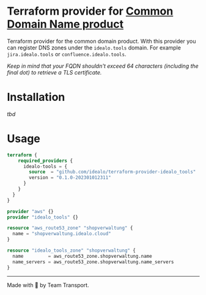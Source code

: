 # Terraform provider for [Common Domain Name product](https://github.com/idealo/transport_common_domain)

Terraform provider for the common domain product. With this provider you can register DNS zones under the `idealo.tools` domain. For example `jira.idealo.tools` or `confluence.idealo.tools`.

_Keep in mind that your FQDN shouldn't exceed 64 characters (including the final dot) to retrieve a TLS certificate._

# Installation

_tbd_

# Usage

```terraform
terraform {
    required_providers {
      idealo-tools = {
        source  = "github.com/idealo/terraform-provider-idealo_tools"
        version = "0.1.0-202301012311"
      }
    }
  }
}

provider "aws" {}
provider "idealo_tools" {}

resource "aws_route53_zone" "shopverwaltung" {
  name = "shopverwaltung.idealo.cloud"
}

resource "idealo_tools_zone" "shopverwaltung" {
  name         = aws_route53_zone.shopverwaltung.name
  name_servers = aws_route53_zone.shopverwaltung.name_servers
}
```

---

Made with 💖 by Team Transport.
